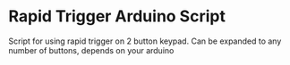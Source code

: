# Rapid Trigger Arduino Script
Script for using rapid trigger on 2 button keypad. Can be expanded to any number of buttons, depends on your arduino
